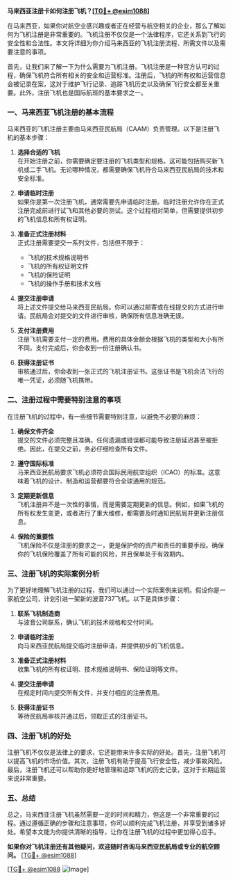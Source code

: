 **马来西亚注册卡如何注册飞机？[[TG💪+ @esim1088](https://t.me/s/esim1088)]**

在马来西亚，如果你对航空业感兴趣或者正在经营与航空相关的企业，那么了解如何为飞机注册是非常重要的。飞机注册不仅仅是一个法律程序，它还关系到飞行的安全性和合法性。本文将详细为你介绍马来西亚的飞机注册流程、所需文件以及需要注意的事项。

首先，让我们来了解一下为什么需要为飞机注册。飞机注册是一种官方认可的过程，确保飞机符合所有相关的安全和运营标准。注册后，飞机的所有权和运营信息会被记录在案，这对于维护飞行记录、追踪飞机历史以及确保飞行安全都至关重要。此外，注册飞机也是国际航班的基本要求之一。

### **一、马来西亚飞机注册的基本流程**

马来西亚的飞机注册主要由马来西亚民航局（CAAM）负责管理。以下是注册飞机的基本步骤：

1. **选择合适的飞机**  
   在开始注册之前，你需要确定要注册的飞机类型和规格。这可能包括购买新飞机或二手飞机。无论哪种情况，都需要确保飞机符合马来西亚民航局的技术和安全标准。

2. **申请临时注册**  
   如果你是第一次注册飞机，通常需要先申请临时注册。临时注册允许你在正式注册完成前进行试飞和其他必要的测试。这个过程相对简单，但需要提供初步的飞机信息和所有权证明。

3. **准备正式注册材料**  
   正式注册需要提交一系列文件，包括但不限于：
   - 飞机的技术规格说明书
   - 飞机的所有权证明文件
   - 飞机的保险证明
   - 飞机的操作手册和技术文档

4. **提交注册申请**  
   将上述文件提交给马来西亚民航局。你可以通过邮寄或在线提交的方式进行申请。民航局会对提交的文件进行审核，确保所有信息准确无误。

5. **支付注册费用**  
   注册飞机需要支付一定的费用。费用的具体金额会根据飞机的类型和大小有所不同。支付完成后，你会收到一份注册确认书。

6. **获得注册证书**  
   审核通过后，你会收到一张正式的飞机注册证书。这张证书是飞机合法飞行的唯一凭证，必须随飞机携带。

### **二、注册过程中需要特别注意的事项**

在注册飞机的过程中，有一些细节需要特别注意，以避免不必要的麻烦：

1. **确保文件齐全**  
   提交的文件必须完整且准确。任何遗漏或错误都可能导致注册延迟甚至被拒绝。因此，在提交之前，务必仔细检查所有文件。

2. **遵守国际标准**  
   马来西亚民航局要求飞机必须符合国际民用航空组织（ICAO）的标准。这意味着飞机的设计、制造和运营都要符合全球通用的规范。

3. **定期更新信息**  
   飞机注册并不是一次性的事情，而是需要定期更新的信息。例如，如果飞机的所有权发生变更，或者进行了重大维修，都需要及时通知民航局并更新注册信息。

4. **保险的重要性**  
   飞机保险不仅是注册的要求之一，更是保护你的资产和责任的重要手段。确保你的飞机保险覆盖了所有可能的风险，并且保单处于有效期内。

### **三、注册飞机的实际案例分析**

为了更好地理解飞机注册的过程，我们可以通过一个实际案例来说明。假设你是一家航空公司，计划引进一架新的波音737飞机。以下是具体步骤：

1. **联系飞机制造商**  
   与波音公司联系，确认飞机的技术规格和交付时间。

2. **申请临时注册**  
   向马来西亚民航局提交临时注册申请，并提供初步的飞机信息。

3. **准备正式注册材料**  
   收集飞机的所有权证明、技术规格说明书、保险证明等文件。

4. **提交注册申请**  
   在规定时间内提交所有文件，并支付相应的注册费用。

5. **获得注册证书**  
   等待民航局审核并通过后，领取正式的注册证书。

### **四、注册飞机的好处**

注册飞机不仅仅是法律上的要求，它还能带来许多实际的好处。首先，注册飞机可以提高飞机的市场价值。其次，注册飞机有助于提高飞行安全性，减少事故风险。最后，注册飞机还可以帮助你更好地管理和追踪飞机的历史记录，这对于长期运营来说非常重要。

### **五、总结**

总之，马来西亚注册飞机虽然需要一定的时间和精力，但这是一个非常重要的过程。通过遵循正确的步骤和注意事项，你可以顺利完成飞机注册，并享受到诸多好处。希望本文能为你提供清晰的指导，让你在注册飞机的过程中更加得心应手。

**如果你对飞机注册还有其他疑问，欢迎随时咨询马来西亚民航局或专业的航空顾问。** [[TG💪+ @esim1088](https://t.me/s/esim1088)]

[[TG💪+ @esim1088](https://t.me/s/esim1088) ![Image](https://i.postimg.cc/4NQfJmqS/Snipaste-2025-05-13-00-14-12.png)]